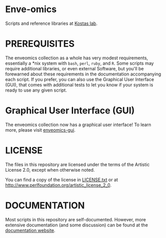 # Enve-omics

Scripts and reference libraries at [Kostas lab](http://enve-omics.gatech.edu).

# PREREQUISITES

The enveomics collection as a whole has very modest requirements, essentially a
*nix system with `bash`, `perl`, `ruby`, and `R`. Some scripts may require
additional libraries, or even external Software, but you'll be forewarned about
these requirements in the documentation accompanying each script. If you prefer,
you can also use the Graphical User Interface (GUI), that comes with additional
tests to let you know if your system is ready to use any given script.

# Graphical User Interface (GUI)

The enveomics collection now has a graphical user interface! To learn more,
please visit [enveomics-gui](https://github.com/lmrodriguezr/enveomics-gui).

# LICENSE

The files in this repository are licensed under the terms of the
Artistic License 2.0, except when otherwise noted.

You can find a copy of the license in [LICENSE.txt](LICENSE.txt) or at
http://www.perlfoundation.org/artistic_license_2_0.

# DOCUMENTATION

Most scripts in this repository are self-documented.  However,
more extensive documentation (and some discussion) can be found at the
[documentation website](http://enve-omics.ce.gatech.edu/enveomics/docs).

